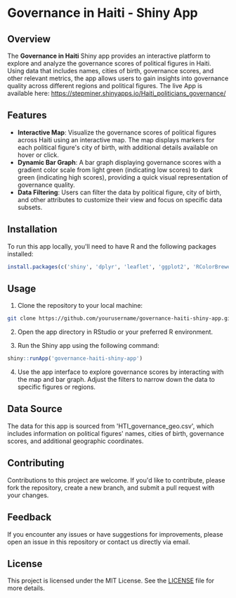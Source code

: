 # Governance in Haiti - Shiny App

## Overview

The **Governance in Haiti** Shiny app provides an interactive platform to explore and analyze the governance scores of political figures in Haiti. Using data that includes names, cities of birth, governance scores, and other relevant metrics, the app allows users to gain insights into governance quality across different regions and political figures. The live App is available here: https://stepminer.shinyapps.io/Haiti_politicians_governance/

## Features

- **Interactive Map**: Visualize the governance scores of political figures across Haiti using an interactive map. The map displays markers for each political figure's city of birth, with additional details available on hover or click.
- **Dynamic Bar Graph**: A bar graph displaying governance scores with a gradient color scale from light green (indicating low scores) to dark green (indicating high scores), providing a quick visual representation of governance quality.
- **Data Filtering**: Users can filter the data by political figure, city of birth, and other attributes to customize their view and focus on specific data subsets.

## Installation

To run this app locally, you'll need to have R and the following packages installed:

```R
install.packages(c('shiny', 'dplyr', 'leaflet', 'ggplot2', 'RColorBrewer', 'tibble'))
```

## Usage

1. Clone the repository to your local machine:

```bash
git clone https://github.com/yourusername/governance-haiti-shiny-app.git
```

2. Open the app directory in RStudio or your preferred R environment.

3. Run the Shiny app using the following command:

```R
shiny::runApp('governance-haiti-shiny-app')
```

4. Use the app interface to explore governance scores by interacting with the map and bar graph. Adjust the filters to narrow down the data to specific figures or regions.

## Data Source

The data for this app is sourced from 'HTI_governance_geo.csv', which includes information on political figures' names, cities of birth, governance scores, and additional geographic coordinates.

## Contributing

Contributions to this project are welcome. If you'd like to contribute, please fork the repository, create a new branch, and submit a pull request with your changes.

## Feedback

If you encounter any issues or have suggestions for improvements, please open an issue in this repository or contact us directly via email.

## License

This project is licensed under the MIT License. See the [LICENSE](LICENSE) file for more details.

